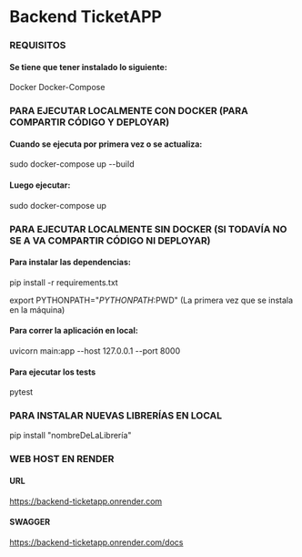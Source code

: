 # Backend TicketAPP

### REQUISITOS

#### Se tiene que tener instalado lo siguiente:

Docker
Docker-Compose


### PARA EJECUTAR LOCALMENTE CON DOCKER (PARA COMPARTIR CÓDIGO Y DEPLOYAR)

#### Cuando se ejecuta por primera vez o se actualiza:

sudo docker-compose up --build

#### Luego ejecutar:

sudo docker-compose up


### PARA EJECUTAR LOCALMENTE SIN DOCKER (SI TODAVÍA NO SE A VA COMPARTIR CÓDIGO NI DEPLOYAR)

#### Para instalar las dependencias:

pip install -r requirements.txt

export PYTHONPATH="$PYTHONPATH:$PWD"   (La primera vez que se instala en la máquina)

#### Para correr la aplicación en local:

uvicorn main:app --host 127.0.0.1 --port 8000

#### Para ejecutar los tests

pytest


### PARA INSTALAR NUEVAS LIBRERÍAS EN LOCAL

pip install "nombreDeLaLibrería"


### WEB HOST EN RENDER

#### URL

https://backend-ticketapp.onrender.com

#### SWAGGER

https://backend-ticketapp.onrender.com/docs
